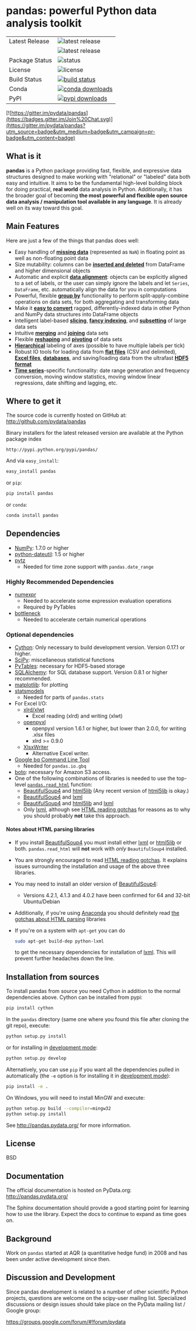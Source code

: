 # pandas: powerful Python data analysis toolkit

<table>
<tr>
  <td>Latest Release</td>
  <td><img src="https://img.shields.io/pypi/v/pandas.svg" alt="latest release" /></td>
</tr>
  <td></td>
  <td><img src="https://anaconda.org/pandas/pandas/badges/version.svg" alt="latest release" /></td>
</tr>
<tr>
  <td>Package Status</td>
  <td><img src="https://img.shields.io/pypi/status/pandas.svg" alt="status" /></td>
</tr>
<tr>
  <td>License</td>
  <td><img src="https://img.shields.io/pypi/l/pandas.svg" alt="license" /></td>
</tr>
<tr>
  <td>Build Status</td>
  <td>
    <a href="https://travis-ci.org/pydata/pandas">
    <img src="https://travis-ci.org/pydata/pandas.svg?branch=master" alt="build status" />
    </a>
  </td>
</tr>
<tr>
  <td>Conda</td>
  <td>
    <a href="http://pandas.pydata.org">
    <img src="http://pubbadges.s3-website-us-east-1.amazonaws.com/pkgs-downloads-pandas.png" alt="conda downloads" />
    </a>
  </td>
</tr>
<tr>
  <td>PyPI</td>
  <td>
    <a href="https://pypi.python.org/pypi/pandas/">
    <img src="https://img.shields.io/pypi/dm/pandas.svg" alt="pypi downloads" />
    </a>
  </td>
</tr>
</table>

[![https://gitter.im/pydata/pandas](https://badges.gitter.im/Join%20Chat.svg)](https://gitter.im/pydata/pandas?utm_source=badge&utm_medium=badge&utm_campaign=pr-badge&utm_content=badge)

## What is it

**pandas** is a Python package providing fast, flexible, and expressive data
structures designed to make working with "relational" or "labeled" data both
easy and intuitive. It aims to be the fundamental high-level building block for
doing practical, **real world** data analysis in Python. Additionally, it has
the broader goal of becoming **the most powerful and flexible open source data
analysis / manipulation tool available in any language**. It is already well on
its way toward this goal.

## Main Features
Here are just a few of the things that pandas does well:

  - Easy handling of [**missing data**][missing-data] (represented as
    `NaN`) in floating point as well as non-floating point data
  - Size mutability: columns can be [**inserted and
    deleted**][insertion-deletion] from DataFrame and higher dimensional
    objects
  - Automatic and explicit [**data alignment**][alignment]: objects can
    be explicitly aligned to a set of labels, or the user can simply
    ignore the labels and let `Series`, `DataFrame`, etc. automatically
    align the data for you in computations
  - Powerful, flexible [**group by**][groupby] functionality to perform
    split-apply-combine operations on data sets, for both aggregating
    and transforming data
  - Make it [**easy to convert**][conversion] ragged,
    differently-indexed data in other Python and NumPy data structures
    into DataFrame objects
  - Intelligent label-based [**slicing**][slicing], [**fancy
    indexing**][fancy-indexing], and [**subsetting**][subsetting] of
    large data sets
  - Intuitive [**merging**][merging] and [**joining**][joining] data
    sets
  - Flexible [**reshaping**][reshape] and [**pivoting**][pivot-table] of
    data sets
  - [**Hierarchical**][mi] labeling of axes (possible to have multiple
    labels per tick)
  - Robust IO tools for loading data from [**flat files**][flat-files]
    (CSV and delimited), [**Excel files**][excel], [**databases**][db],
    and saving/loading data from the ultrafast [**HDF5 format**][hdfstore]
  - [**Time series**][timeseries]-specific functionality: date range
    generation and frequency conversion, moving window statistics,
    moving window linear regressions, date shifting and lagging, etc.


   [missing-data]: http://pandas.pydata.org/pandas-docs/stable/missing_data.html#working-with-missing-data
   [insertion-deletion]: http://pandas.pydata.org/pandas-docs/stable/dsintro.html#column-selection-addition-deletion
   [alignment]: http://pandas.pydata.org/pandas-docs/stable/dsintro.html?highlight=alignment#intro-to-data-structures
   [groupby]: http://pandas.pydata.org/pandas-docs/stable/groupby.html#group-by-split-apply-combine
   [conversion]: http://pandas.pydata.org/pandas-docs/stable/dsintro.html#dataframe
   [slicing]: http://pandas.pydata.org/pandas-docs/stable/indexing.html#slicing-ranges
   [fancy-indexing]: http://pandas.pydata.org/pandas-docs/stable/indexing.html#advanced-indexing-with-ix
   [subsetting]: http://pandas.pydata.org/pandas-docs/stable/indexing.html#boolean-indexing
   [merging]: http://pandas.pydata.org/pandas-docs/stable/merging.html#database-style-dataframe-joining-merging
   [joining]: http://pandas.pydata.org/pandas-docs/stable/merging.html#joining-on-index
   [reshape]: http://pandas.pydata.org/pandas-docs/stable/reshaping.html#reshaping-and-pivot-tables
   [pivot-table]: http://pandas.pydata.org/pandas-docs/stable/reshaping.html#pivot-tables-and-cross-tabulations
   [mi]: http://pandas.pydata.org/pandas-docs/stable/indexing.html#hierarchical-indexing-multiindex
   [flat-files]: http://pandas.pydata.org/pandas-docs/stable/io.html#csv-text-files
   [excel]: http://pandas.pydata.org/pandas-docs/stable/io.html#excel-files
   [db]: http://pandas.pydata.org/pandas-docs/stable/io.html#sql-queries
   [hdfstore]: http://pandas.pydata.org/pandas-docs/stable/io.html#hdf5-pytables
   [timeseries]: http://pandas.pydata.org/pandas-docs/stable/timeseries.html#time-series-date-functionality

## Where to get it
The source code is currently hosted on GitHub at:
http://github.com/pydata/pandas

Binary installers for the latest released version are available at the Python
package index

    http://pypi.python.org/pypi/pandas/

And via `easy_install`:

```sh
easy_install pandas
```

or  `pip`:

```sh
pip install pandas
```

or  `conda`:

```sh
conda install pandas
```

## Dependencies
- [NumPy](http://www.numpy.org): 1.7.0 or higher
- [python-dateutil](http://labix.org/python-dateutil): 1.5 or higher
- [pytz](http://pytz.sourceforge.net)
    - Needed for time zone support with ``pandas.date_range``

### Highly Recommended Dependencies
- [numexpr](https://github.com/pydata/numexpr)
   - Needed to accelerate some expression evaluation operations
   - Required by PyTables
- [bottleneck](http://berkeleyanalytics.com/bottleneck)
   - Needed to accelerate certain numerical operations

### Optional dependencies
- [Cython](http://www.cython.org): Only necessary to build development version. Version 0.17.1 or higher.
- [SciPy](http://www.scipy.org): miscellaneous statistical functions
- [PyTables](http://www.pytables.org): necessary for HDF5-based storage
- [SQLAlchemy](http://www.sqlalchemy.org): for SQL database support. Version 0.8.1 or higher recommended.
- [matplotlib](http://matplotlib.sourceforge.net/): for plotting
- [statsmodels](http://statsmodels.sourceforge.net/)
   - Needed for parts of `pandas.stats`
- For Excel I/O:
  - [xlrd/xlwt](http://www.python-excel.org/)
     - Excel reading (xlrd) and writing (xlwt)
  - [openpyxl](http://packages.python.org/openpyxl/)
     - openpyxl version 1.6.1 or higher, but lower than 2.0.0, for
       writing .xlsx files
     - xlrd >= 0.9.0
  - [XlsxWriter](https://pypi.python.org/pypi/XlsxWriter)
     - Alternative Excel writer.
- [Google bq Command Line Tool](https://cloud.google.com/bigquery/bq-command-line-tool)
  - Needed for `pandas.io.gbq`
- [boto](https://pypi.python.org/pypi/boto): necessary for Amazon S3 access.
- One of the following combinations of libraries is needed to use the
  top-level [`pandas.read_html`][read-html-docs] function:
  - [BeautifulSoup4][BeautifulSoup4] and [html5lib][html5lib] (Any
    recent version of [html5lib][html5lib] is okay.)
  - [BeautifulSoup4][BeautifulSoup4] and [lxml][lxml]
  - [BeautifulSoup4][BeautifulSoup4] and [html5lib][html5lib] and [lxml][lxml]
  - Only [lxml][lxml], although see [HTML reading gotchas][html-gotchas]
    for reasons as to why you should probably **not** take this approach.

#### Notes about HTML parsing libraries
- If you install [BeautifulSoup4][BeautifulSoup4] you must install
  either [lxml][lxml] or [html5lib][html5lib] or both.
  `pandas.read_html` will **not** work with *only* `BeautifulSoup4`
  installed.
- You are strongly encouraged to read [HTML reading
  gotchas][html-gotchas]. It explains issues surrounding the
  installation and usage of the above three libraries.
- You may need to install an older version of
  [BeautifulSoup4][BeautifulSoup4]:
    - Versions 4.2.1, 4.1.3 and 4.0.2 have been confirmed for 64 and
      32-bit Ubuntu/Debian
- Additionally, if you're using [Anaconda][Anaconda] you should
  definitely read [the gotchas about HTML parsing][html-gotchas]
  libraries
- If you're on a system with `apt-get` you can do

  ```sh
  sudo apt-get build-dep python-lxml
  ```

  to get the necessary dependencies for installation of [lxml][lxml].
  This will prevent further headaches down the line.

   [html5lib]: https://github.com/html5lib/html5lib-python "html5lib"
   [BeautifulSoup4]: http://www.crummy.com/software/BeautifulSoup "BeautifulSoup4"
   [lxml]: http://lxml.de
   [Anaconda]: https://store.continuum.io/cshop/anaconda
   [NumPy]: http://numpy.scipy.org/
   [html-gotchas]: http://pandas.pydata.org/pandas-docs/stable/gotchas.html#html-table-parsing
   [read-html-docs]: http://pandas.pydata.org/pandas-docs/stable/generated/pandas.io.html.read_html.html#pandas.io.html.read_html

## Installation from sources
To install pandas from source you need Cython in addition to the normal
dependencies above. Cython can be installed from pypi:

```sh
pip install cython
```

In the `pandas` directory (same one where you found this file after
cloning the git repo), execute:

```sh
python setup.py install
```

or for installing in [development mode](https://pip.pypa.io/en/latest/reference/pip_install.html#editable-installs):

```sh
python setup.py develop
```

Alternatively, you can use `pip` if you want all the dependencies pulled
in automatically (the `-e` option is for installing it in [development
mode](https://pip.pypa.io/en/latest/reference/pip_install.html#editable-installs)):

```sh
pip install -e .
```

On Windows, you will need to install MinGW and execute:

```sh
python setup.py build --compiler=mingw32
python setup.py install
```

See http://pandas.pydata.org/ for more information.

## License
BSD

## Documentation
The official documentation is hosted on PyData.org: http://pandas.pydata.org/

The Sphinx documentation should provide a good starting point for learning how
to use the library. Expect the docs to continue to expand as time goes on.

## Background
Work on ``pandas`` started at AQR (a quantitative hedge fund) in 2008 and
has been under active development since then.

## Discussion and Development
Since pandas development is related to a number of other scientific
Python projects, questions are welcome on the scipy-user mailing
list. Specialized discussions or design issues should take place on
the PyData mailing list / Google group:

https://groups.google.com/forum/#!forum/pydata
